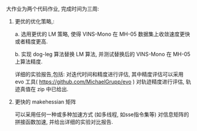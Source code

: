 大作业为两个代码作业, 完成时间为三周:     

1. 更优的优化策略,:   
   
   a. 选用更优的 LM 策略, 使得 VINS-Mono 在 MH-05 数据集上收敛速度更快或者精度更高.  
   
   b. 实现 dog-leg 算法替换 LM 算法, 并测试替换后的 VINS-Mono 在 MH-05 上算法精度.    
   
   详细的实验报告,包括: 对迭代时间和精度进行评估, 其中精度评估可以采用 evo 工具( https://github.com/MichaelGrupp/evo ) 对轨迹精度进行评估, 轨迹真值在 zip 中已给出.   

   

2. 更快的 makehessian 矩阵  

   可以采用任何一种或多种加速方式 (如多线程, 如sse指令集等) 对信息矩阵的拼接函数加速, 并给出详细的实验对比报告.

